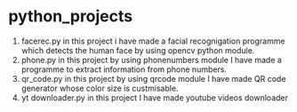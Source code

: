 # python_projects
1. facerec.py in this project i have made a facial recognigation programme which detects the human face by using opencv python module.
2. phone.py in this project by using phonenumbers module I have made a programme to extract information from phone numbers.
3. qr_code.py in this project by using qrcode module I have made QR code generator whose color size is custmisable.
4. yt downloader.py in this project I have made youtube videos downloader 
